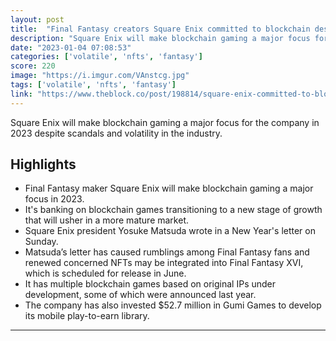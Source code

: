 ```yaml
---
layout: post
title:  "Final Fantasy creators Square Enix committed to blockchain despite volatile year"
description: "Square Enix will make blockchain gaming a major focus for the company in 2023 despite scandals and volatility in the industry."
date: "2023-01-04 07:08:53"
categories: ['volatile', 'nfts', 'fantasy']
score: 220
image: "https://i.imgur.com/VAnstcg.jpg"
tags: ['volatile', 'nfts', 'fantasy']
link: "https://www.theblock.co/post/198814/square-enix-committed-to-blockchain"
---
```


Square Enix will make blockchain gaming a major focus for the company in 2023 despite scandals and volatility in the industry.

## Highlights

- Final Fantasy maker Square Enix will make blockchain gaming a major focus in 2023.
- It's banking on blockchain games transitioning to a new stage of growth that will usher in a more mature market.
- Square Enix president Yosuke Matsuda wrote in a New Year's letter on Sunday.
- Matsuda’s letter has caused rumblings among Final Fantasy fans and renewed concerned NFTs may be integrated into Final Fantasy XVI, which is scheduled for release in June.
- It has multiple blockchain games based on original IPs under development, some of which were announced last year.
- The company has also invested $52.7 million in Gumi Games to develop its mobile play-to-earn library.

---
